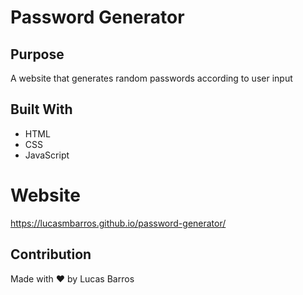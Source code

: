 # Password Generator

## Purpose
A website that generates random passwords according to user input

## Built With
* HTML
* CSS
* JavaScript

# Website
https://lucasmbarros.github.io/password-generator/


## Contribution
Made with ❤️ by Lucas Barros